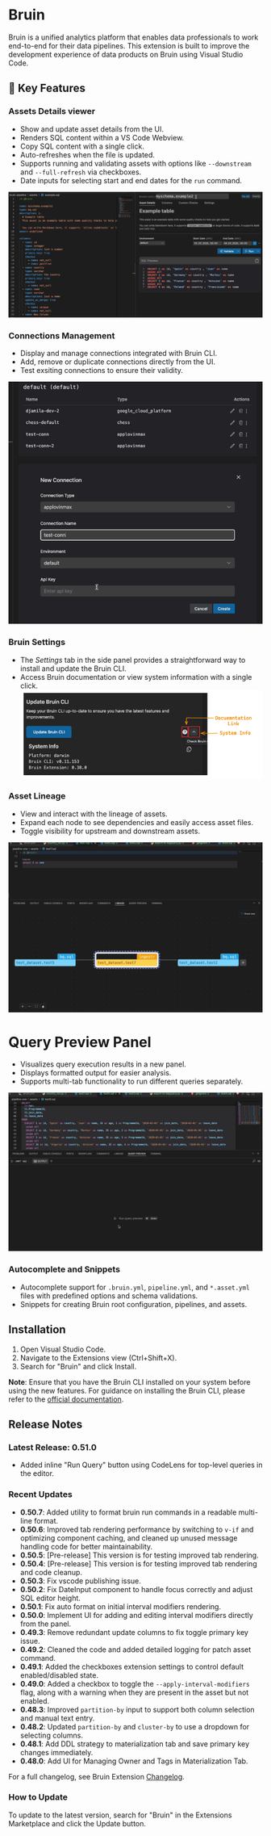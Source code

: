 # Bruin

Bruin is a unified analytics platform that enables data professionals to work end-to-end for their data pipelines. This extension is built to improve the development experience of data products on Bruin using Visual Studio Code.

## 🚀 Key Features

### Assets Details viewer
- Show and update asset details from the UI.
- Renders SQL content within a VS Code Webview.
- Copy SQL content with a single click.
- Auto-refreshes when the file is updated.
- Supports running and validating assets with options like `--downstream` and `--full-refresh` via checkboxes.
- Date inputs for selecting start and end dates for the `run` command.


![GIF of Asset Details Panel](https://github.com/bruin-data/bruin-vscode/blob/main/screenshots/asset-details-tab-new.gif?raw=true)

### Connections Management
- Display and manage connections integrated with Bruin CLI.
- Add, remove or duplicate connections directly from the UI.
- Test exsiting connections to ensure their validity.

![GIF of Connection Manager](https://github.com/bruin-data/bruin-vscode/blob/main/screenshots/manage-connections.gif?raw=true)

### Bruin Settings
- The *Settings* tab in the side panel provides a straightforward way to install and update the Bruin CLI.
- Access Bruin documentation or view system information with a single click.
![Screenshot of Settings Tab](https://github.com/bruin-data/bruin-vscode/blob/main/screenshots/bruin-settings.png?raw=true)

### Asset Lineage
- View and interact with the lineage of assets.
- Expand each node to see dependencies and easily access asset files.
- Toggle visibility for upstream and downstream assets.

![GIF of Lineage Panel](https://github.com/bruin-data/bruin-vscode/blob/main/screenshots/lineage-panel-with-options.gif?raw=true)

# Query Preview Panel
- Visualizes query execution results in a new panel.
- Displays formatted output for easier analysis.
- Supports multi-tab functionality to run different queries separately.

![GIF of Lineage Panel](https://github.com/bruin-data/bruin-vscode/blob/main/screenshots/query-preview-options.gif?raw=true)

### Autocomplete and Snippets
- Autocomplete support for `.bruin.yml`, `pipeline.yml`, and `*.asset.yml` files with predefined options and schema validations.
- Snippets for creating Bruin root configuration, pipelines, and assets.

## Installation

1. Open Visual Studio Code.
2. Navigate to the Extensions view (Ctrl+Shift+X).
3. Search for "Bruin" and click Install.

**Note**: Ensure that you have the Bruin CLI installed on your system before using the new features. For guidance on installing the Bruin CLI, please refer to the [official documentation](https://github.com/bruin-data/bruin).

## Release Notes
### Latest Release: 0.51.0
- Added inline "Run Query" button using CodeLens for top-level queries in the editor.

### Recent Updates
- **0.50.7**: Added utility to format bruin run commands in a readable multi-line format.
- **0.50.6**: Improved tab rendering performance by switching to `v-if` and optimizing component caching, and cleaned up unused message handling code for better maintainability.
- **0.50.5**: [Pre-release] This version is for testing improved tab rendering.
- **0.50.4**: [Pre-release] This version is for testing improved tab rendering and code cleanup.
- **0.50.3**: Fix vscode publishing issue.
- **0.50.2**: Fix DateInput component to handle focus correctly and adjust SQL editor height.
- **0.50.1**: Fix auto format on initial interval modifiers rendering.
- **0.50.0**: Implement UI for adding and editing interval modifiers directly from the panel.
- **0.49.3**: Remove redundant update columns to fix toggle primary key issue.
- **0.49.2**: Cleaned the code and added detailed logging for patch asset command.
- **0.49.1**: Added the checkboxes extension settings  to control default enabled/disabled state.
- **0.49.0**: Added a checkbox to toggle the `--apply-interval-modifiers` flag, along with a warning when they are present in the asset but not enabled.
- **0.48.3**: Improved `partition-by` input to support both column selection and manual text entry.
- **0.48.2**: Updated `partition-by` and `cluster-by` to use a dropdown for selecting columns.
- **0.48.1**: Add DDL strategy to materialization tab and save primary key changes immediately.
- **0.48.0**: Add UI for Managing Owner and Tags in Materialization Tab.

For a full changelog, see Bruin Extension [Changelog](https://marketplace.visualstudio.com/items/bruin.bruin/changelog).

### How to Update

To update to the latest version, search for "Bruin" in the Extensions Marketplace and click the Update button.

